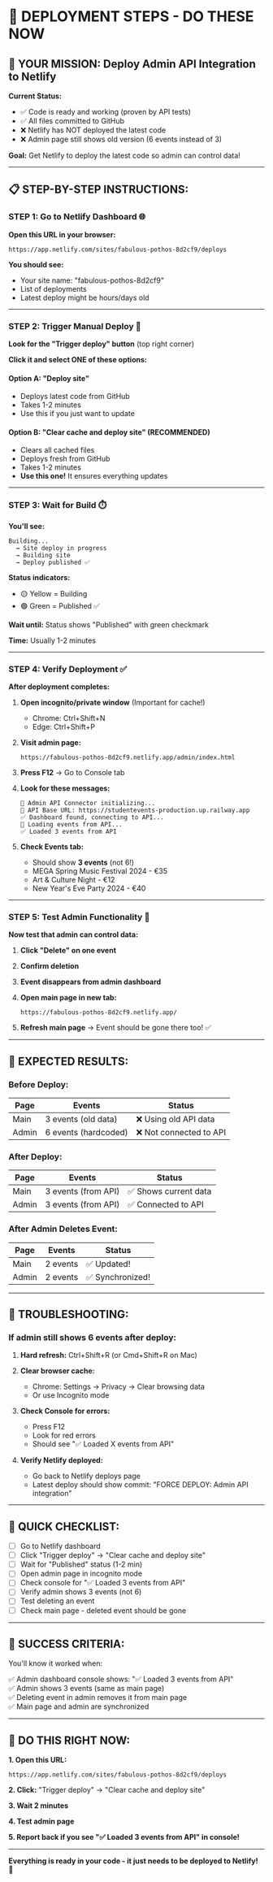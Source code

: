 # 🚀 DEPLOYMENT STEPS - DO THESE NOW

## 🎯 **YOUR MISSION: Deploy Admin API Integration to Netlify**

**Current Status:**
- ✅ Code is ready and working (proven by API tests)
- ✅ All files committed to GitHub
- ❌ Netlify has NOT deployed the latest code
- ❌ Admin page still shows old version (6 events instead of 3)

**Goal:** Get Netlify to deploy the latest code so admin can control data!

---

## 📋 **STEP-BY-STEP INSTRUCTIONS:**

### **STEP 1: Go to Netlify Dashboard** 🌐

**Open this URL in your browser:**
```
https://app.netlify.com/sites/fabulous-pothos-8d2cf9/deploys
```

**You should see:**
- Your site name: "fabulous-pothos-8d2cf9"
- List of deployments
- Latest deploy might be hours/days old

---

### **STEP 2: Trigger Manual Deploy** 🚀

**Look for the "Trigger deploy" button** (top right corner)

**Click it and select ONE of these options:**

#### **Option A: "Deploy site"**
- Deploys latest code from GitHub
- Takes 1-2 minutes
- Use this if you just want to update

#### **Option B: "Clear cache and deploy site"** (RECOMMENDED)
- Clears all cached files
- Deploys fresh from GitHub
- Takes 1-2 minutes
- **Use this one!** It ensures everything updates

---

### **STEP 3: Wait for Build** ⏱️

**You'll see:**
```
Building...
  → Site deploy in progress
  → Building site
  → Deploy published ✅
```

**Status indicators:**
- 🟡 Yellow = Building
- 🟢 Green = Published ✅

**Wait until:** Status shows "Published" with green checkmark

**Time:** Usually 1-2 minutes

---

### **STEP 4: Verify Deployment** ✅

**After deployment completes:**

1. **Open incognito/private window** (Important for cache!)
   - Chrome: Ctrl+Shift+N
   - Edge: Ctrl+Shift+P

2. **Visit admin page:**
   ```
   https://fabulous-pothos-8d2cf9.netlify.app/admin/index.html
   ```

3. **Press F12** → Go to Console tab

4. **Look for these messages:**
   ```
   🔌 Admin API Connector initializing...
   📡 API Base URL: https://studentevents-production.up.railway.app
   ✅ Dashboard found, connecting to API...
   📡 Loading events from API...
   ✅ Loaded 3 events from API
   ```

5. **Check Events tab:**
   - Should show **3 events** (not 6!)
   - MEGA Spring Music Festival 2024 - €35
   - Art & Culture Night - €12
   - New Year's Eve Party 2024 - €40

---

### **STEP 5: Test Admin Functionality** 🧪

**Now test that admin can control data:**

1. **Click "Delete" on one event**

2. **Confirm deletion**

3. **Event disappears from admin dashboard**

4. **Open main page in new tab:**
   ```
   https://fabulous-pothos-8d2cf9.netlify.app/
   ```

5. **Refresh main page** → Event should be gone there too! ✅

---

## 🎯 **EXPECTED RESULTS:**

### **Before Deploy:**
| Page | Events | Status |
|------|--------|--------|
| Main | 3 events (old data) | ❌ Using old API data |
| Admin | 6 events (hardcoded) | ❌ Not connected to API |

### **After Deploy:**
| Page | Events | Status |
|------|--------|--------|
| Main | 3 events (from API) | ✅ Shows current data |
| Admin | 3 events (from API) | ✅ Connected to API |

### **After Admin Deletes Event:**
| Page | Events | Status |
|------|--------|--------|
| Main | 2 events | ✅ Updated! |
| Admin | 2 events | ✅ Synchronized! |

---

## 🐛 **TROUBLESHOOTING:**

### **If admin still shows 6 events after deploy:**

1. **Hard refresh:** Ctrl+Shift+R (or Cmd+Shift+R on Mac)

2. **Clear browser cache:**
   - Chrome: Settings → Privacy → Clear browsing data
   - Or use Incognito mode

3. **Check Console for errors:**
   - Press F12
   - Look for red errors
   - Should see "✅ Loaded X events from API"

4. **Verify Netlify deployed:**
   - Go back to Netlify deploys page
   - Latest deploy should show commit: "FORCE DEPLOY: Admin API integration"

---

## 📝 **QUICK CHECKLIST:**

- [ ] Go to Netlify dashboard
- [ ] Click "Trigger deploy" → "Clear cache and deploy site"
- [ ] Wait for "Published" status (1-2 min)
- [ ] Open admin page in incognito mode
- [ ] Check console for "✅ Loaded 3 events from API"
- [ ] Verify admin shows 3 events (not 6)
- [ ] Test deleting an event
- [ ] Check main page - deleted event should be gone

---

## 🎉 **SUCCESS CRITERIA:**

You'll know it worked when:

✅ Admin dashboard console shows: "✅ Loaded 3 events from API"  
✅ Admin shows 3 events (same as main page)  
✅ Deleting event in admin removes it from main page  
✅ Main page and admin are synchronized  

---

## 🚀 **DO THIS RIGHT NOW:**

**1. Open this URL:**
```
https://app.netlify.com/sites/fabulous-pothos-8d2cf9/deploys
```

**2. Click:** "Trigger deploy" → "Clear cache and deploy site"

**3. Wait 2 minutes**

**4. Test admin page**

**5. Report back if you see "✅ Loaded 3 events from API" in console!**

---

**Everything is ready in your code - it just needs to be deployed to Netlify!** 🎯

